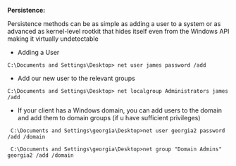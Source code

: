 **Persistence:**

Persistence methods can be as simple as adding a user to a system or as advanced as kernel-level rootkit that hides itself even from the Windows API making it virtually undetectable

* Adding a User 

```
C:\Documents and Settings\Desktop> net user james password /add
```

* Add our new user to the relevant groups

```
C:\Documents and Settings\Desktop> net localgroup Administrators james /add
```

* If your client has a Windows domain, you can add users to the domain and add them to domain groups \(if u have sufficient privileges\)

```
 C:\Documents and Settings\georgia\Desktop>net user georgia2 password /add /domain

 C:\Documents and Settings\georgia\Desktop>net group "Domain Admins" georgia2 /add /domain
```



